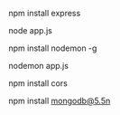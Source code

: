 npm install express

node app.js

npm install nodemon -g

nodemon app.js

npm install cors

npm install mongodb@5.5n